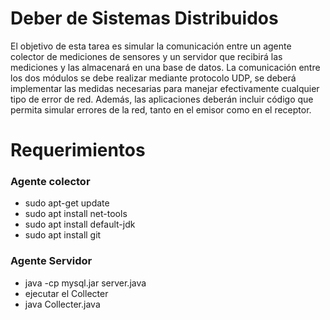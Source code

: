 # Deber de Sistemas Distribuidos 


El objetivo de esta tarea es simular la comunicación entre un agente colector de mediciones de sensores y un servidor que recibirá 
las mediciones y las almacenará en una base de datos. La comunicación entre los dos módulos se debe realizar mediante protocolo UDP, 
se deberá implementar las medidas necesarias para manejar efectivamente cualquier tipo de error de red. Además, las aplicaciones deberán 
incluir código que permita simular errores de la red, tanto en el emisor como en el receptor.

# Requerimientos 
### Agente colector                                       
- sudo apt-get update                                     
- sudo apt install net-tools                              
- sudo apt install default-jdk                            
- sudo apt install git
### Agente Servidor
- java -cp mysql.jar server.java
- ejecutar el Collecter
- java  Collecter.java
